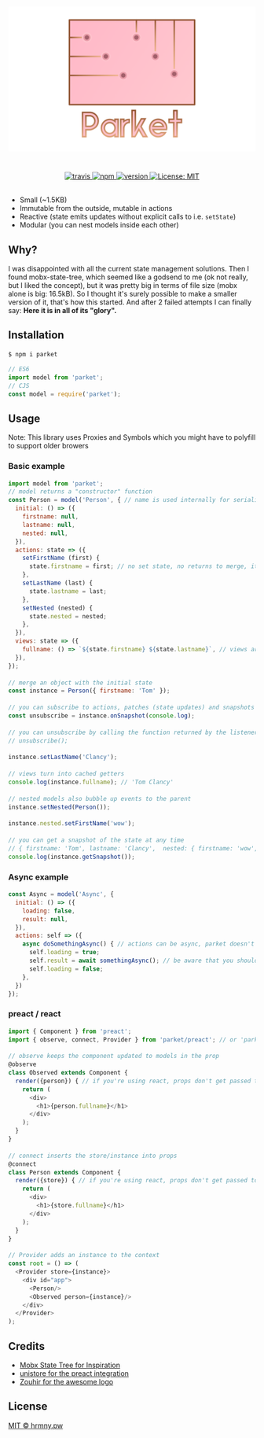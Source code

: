 <h1 align="center">
  <img src="https://github.com/ForsakenHarmony/parket/blob/master/.github/logo.png?raw=true">
</h1>

<br />

<div align="center">
  <a href="https://travis-ci.org/ForsakenHarmony/parket">
    <img src="https://travis-ci.org/ForsakenHarmony/parket.svg?branch=master" alt="travis">
  </a>
  <a href="https://www.npmjs.org/package/parket">
    <img src="https://img.shields.io/npm/v/parket.svg" alt="npm">
  </a>
  <a href="https://www.npmjs.com/package/parket">
    <img src="https://img.shields.io/npm/dm/parket.svg" alt="version" />
  </a>
  <a href="https://oss.ninja/mit/forsakenharmony">
    <img src="https://img.shields.io/badge/License-MIT-yellow.svg" alt="License: MIT" />
  </a>
</div>

<br>

 * Small (~1.5KB)
 * Immutable from the outside, mutable in actions
 * Reactive (state emits updates without explicit calls to i.e. `setState`)
 * Modular (you can nest models inside each other)

## Why?

I was disappointed with all the current state management solutions.
Then I found mobx-state-tree, which seemed like a godsend to me (ok not really, but I liked the concept), but it was pretty big in terms of file size (mobx alone is big: 16.5kB).
So I thought it's surely possible to make a smaller version of it, that's how this started.
And after 2 failed attempts I can finally say: **Here it is in all of its "glory".**

## Installation

```
$ npm i parket
```

```js
// ES6
import model from 'parket';
// CJS
const model = require('parket');
```

## Usage

Note: This library uses Proxies and Symbols which you might have to polyfill to support older browers

### Basic example

```js
import model from 'parket';
// model returns a "constructor" function
const Person = model('Person', { // name is used internally for serialization
  initial: () => ({
    firstname: null,
    lastname: null,
    nested: null,
  }),
  actions: state => ({
    setFirstName (first) {
      state.firstname = first; // no set state, no returns to merge, it's reactive™
    },
    setLastName (last) {
      state.lastname = last;
    },
    setNested (nested) {
      state.nested = nested;
    },
  }),
  views: state => ({
    fullname: () => `${state.firstname} ${state.lastname}`, // views are computed properties
  }),
});

// merge an object with the initial state
const instance = Person({ firstname: 'Tom' });

// you can subscribe to actions, patches (state updates) and snapshots (full state after actions)
const unsubscribe = instance.onSnapshot(console.log);

// you can unsubscribe by calling the function returned by the listener
// unsubscribe();

instance.setLastName('Clancy');

// views turn into cached getters
console.log(instance.fullname); // 'Tom Clancy'

// nested models also bubble up events to the parent
instance.setNested(Person());

instance.nested.setFirstName('wow');

// you can get a snapshot of the state at any time
// { firstname: 'Tom', lastname: 'Clancy',  nested: { firstname: 'wow', lastname: null, nested: null } }
console.log(instance.getSnapshot());
```

### Async example

```js
const Async = model('Async', {
  initial: () => ({
    loading: false,
    result: null,
  }),
  actions: self => ({
    async doSomethingAsync() { // actions can be async, parket doesn't care
      self.loading = true;
      self.result = await somethingAsync(); // be aware that you should handle errors
      self.loading = false;
    },
  })
});
```

### preact / react

```js
import { Component } from 'preact';
import { observe, connect, Provider } from 'parket/preact'; // or 'parket/react'

// observe keeps the component updated to models in the prop
@observe
class Observed extends Component {
  render({person}) { // if you're using react, props don't get passed to render so you have to use `const {person} = this.props;`
    return (
      <div>
        <h1>{person.fullname}</h1>
      </div>
    );
  }
}

// connect inserts the store/instance into props
@connect
class Person extends Component {
  render({store}) { // if you're using react, props don't get passed to render so you have to use `const {store} = this.props;`
    return (
      <div>
        <h1>{store.fullname}</h1>
      </div>
    );
  }
}

// Provider adds an instance to the context
const root = () => (
  <Provider store={instance}>
    <div id="app">
      <Person/>
      <Observed person={instance}/>
    </div>
  </Provider>
);
```

## Credits

* [Mobx State Tree for Inspiration](https://github.com/mobxjs/mobx-state-tree)
* [unistore for the preact integration](https://github.com/developit/unistore/)
* [Zouhir for the awesome logo](https://twitter.com/_zouhir)

## License

[MIT © hrmny.pw](https://oss.ninja/mit/forsakenharmony)
